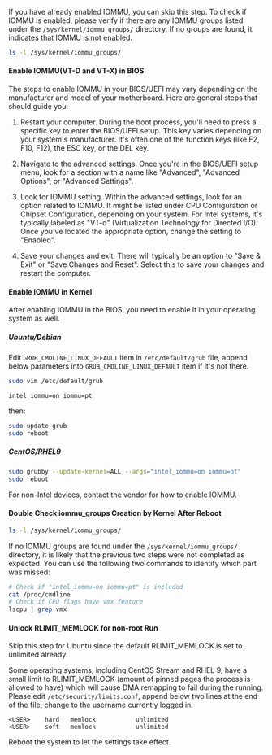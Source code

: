 <!-- markdownlint-disable MD001 MD041 -->
If you have already enabled IOMMU, you can skip this step. To check if IOMMU is enabled, please verify if there are any IOMMU groups listed under the `/sys/kernel/iommu_groups/` directory. If no groups are found, it indicates that IOMMU is not enabled.

```bash
ls -l /sys/kernel/iommu_groups/
```

#### Enable IOMMU(VT-D and VT-X) in BIOS

The steps to enable IOMMU in your BIOS/UEFI may vary depending on the manufacturer and model of your motherboard. Here are general steps that should guide you:

1. Restart your computer. During the boot process, you'll need to press a specific key to enter the BIOS/UEFI setup. This key varies depending on your system's manufacturer. It's often one of the function keys (like F2, F10, F12), the ESC key, or the DEL key.

2. Navigate to the advanced settings. Once you're in the BIOS/UEFI setup menu, look for a section with a name like "Advanced", "Advanced Options", or "Advanced Settings".

3. Look for IOMMU setting. Within the advanced settings, look for an option related to IOMMU. It might be listed under CPU Configuration or Chipset Configuration, depending on your system. For Intel systems, it's typically labeled as "VT-d" (Virtualization Technology for Directed I/O). Once you've located the appropriate option, change the setting to "Enabled".

4. Save your changes and exit. There will typically be an option to "Save & Exit" or "Save Changes and Reset". Select this to save your changes and restart the computer.

#### Enable IOMMU in Kernel

After enabling IOMMU in the BIOS, you need to enable it in your operating system as well.

##### Ubuntu/Debian

Edit `GRUB_CMDLINE_LINUX_DEFAULT` item in `/etc/default/grub` file, append below parameters into `GRUB_CMDLINE_LINUX_DEFAULT` item if it's not there.

```bash
sudo vim /etc/default/grub
```
```text
intel_iommu=on iommu=pt
```

then:

```bash
sudo update-grub
sudo reboot
```

##### CentOS/RHEL9

```bash
sudo grubby --update-kernel=ALL --args="intel_iommu=on iommu=pt"
sudo reboot
```

For non-Intel devices, contact the vendor for how to enable IOMMU.

#### Double Check iommu_groups Creation by Kernel After Reboot

```bash
ls -l /sys/kernel/iommu_groups/
```

If no IOMMU groups are found under the `/sys/kernel/iommu_groups/` directory, it is likely that the previous two steps were not completed as expected. You can use the following two commands to identify which part was missed:

```bash
# Check if "intel_iommu=on iommu=pt" is included
cat /proc/cmdline
# Check if CPU flags have vmx feature
lscpu | grep vmx
```

#### Unlock RLIMIT_MEMLOCK for non-root Run

Skip this step for Ubuntu since the default RLIMIT_MEMLOCK is set to unlimited already.

Some operating systems, including CentOS Stream and RHEL 9, have a small limit to RLIMIT_MEMLOCK (amount of pinned pages the process is allowed to have) which will cause DMA remapping to fail during the running. Please edit `/etc/security/limits.conf`, append below two lines at the end of the file, change <USER> to the username currently logged in.

```text
<USER>    hard   memlock           unlimited
<USER>    soft   memlock           unlimited
```

Reboot the system to let the settings take effect.
